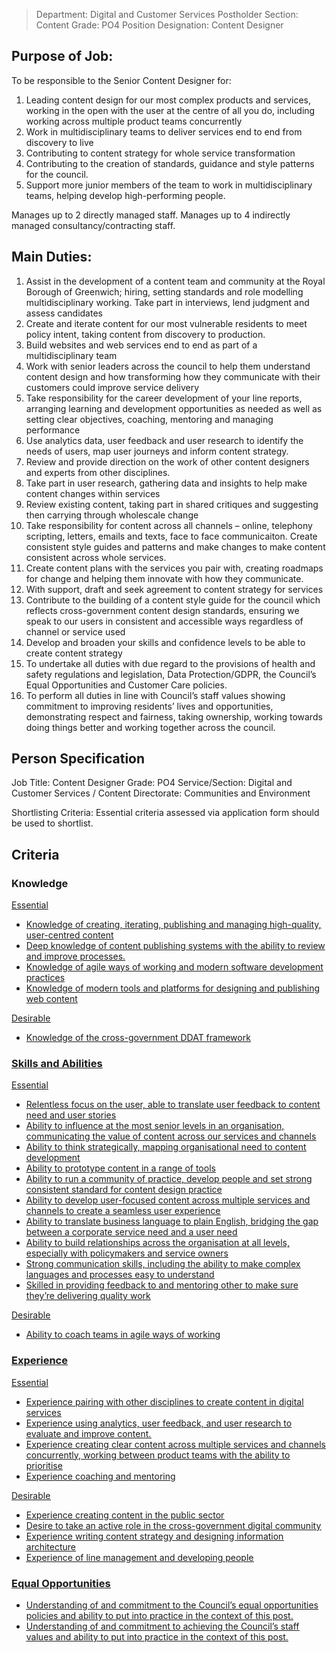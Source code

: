 

>Department: Digital and Customer Services
>Postholder Section: Content
>Grade: PO4
>Position Designation: Content Designer 

## Purpose of Job:
To be responsible to the Senior Content Designer for:
1.  Leading content design for our most complex products and services, working in the open with the user at the centre of all you do, including working across multiple product teams concurrently    
2.  Work in multidisciplinary teams to deliver services end to end from discovery to live    
3.  Contributing to content strategy for whole service transformation    
4.  Contributing to the creation of standards, guidance and style patterns for the council.    
5.  Support more junior members of the team to work in multidisciplinary teams, helping develop high-performing people.

Manages up to 2 directly managed staff.
Manages up to 4 indirectly managed consultancy/contracting staff.

## Main Duties:
1.  Assist in the development of a content team and community at the Royal Borough of Greenwich; hiring, setting standards and role modelling multidisciplinary working. Take part in interviews, lend judgment and assess candidates    
2.  Create and iterate content for our most vulnerable residents to meet policy intent, taking content from discovery to production.    
3.  Build websites and web services end to end as part of a multidisciplinary team    
4.  Work with senior leaders across the council to help them understand content design and how transforming how they communicate with their customers could improve service delivery    
5.  Take responsibility for the career development of your line reports, arranging learning and development opportunities as needed as well as setting clear objectives, coaching, mentoring and managing performance    
6.  Use analytics data, user feedback and user research to identify the needs of users, map user journeys and inform content strategy.    
7.  Review and provide direction on the work of other content designers and experts from other disciplines.    
8.  Take part in user research, gathering data and insights to help make content changes within services    
9.  Review existing content, taking part in shared critiques and suggesting then carrying through wholescale change    
10.  Take responsibility for content across all channels – online, telephony scripting, letters, emails and texts, face to face communicaiton. Create consistent style guides and patterns and make changes to make content consistent across whole services.    
11.  Create content plans with the services you pair with, creating roadmaps for change and helping them innovate with how they communicate.    
12.  With support, draft and seek agreement to content strategy for services    
13.  Contribute to the building of a content style guide for the council which reflects cross-government content design standards, ensuring we speak to our users in consistent and accessible ways regardless of channel or service used  
14.  Develop and broaden your skills and confidence levels to be able to create content strategy    
15.  To undertake all duties with due regard to the provisions of health and safety regulations and legislation, Data Protection/GDPR, the Council’s Equal Opportunities and Customer Care policies.    
16.  To perform all duties in line with Council’s staff values showing commitment to improving residents’ lives and opportunities, demonstrating respect and fairness, taking ownership, working towards doing things better and working together across the council.

## Person Specification
Job Title: Content Designer
Grade: PO4
Service/Section: Digital and Customer Services / Content
Directorate: Communities and Environment

Shortlisting Criteria: Essential criteria assessed via application form should be used to shortlist.

## Criteria
### Knowledge
<u>Essential
-   Knowledge of creating, iterating, publishing and managing high-quality, user-centred content    
-   Deep knowledge of content publishing systems with the ability to review and improve processes.    
-   Knowledge of agile ways of working and modern software development practices    
-   Knowledge of modern tools and platforms for designing and publishing web content

<u>Desirable
-   Knowledge of the cross-government DDAT framework

### Skills and Abilities
<u>Essential
-   Relentless focus on the user, able to translate user feedback to content need and user stories    
-   Ability to influence at the most senior levels in an organisation, communicating the value of content across our services and channels    
-   Ability to think strategically, mapping organisational need to content development    
-   Ability to prototype content in a range of tools    
-   Ability to run a community of practice, develop people and set strong consistent standard for content design practice    
-   Ability to develop user-focused content across multiple services and channels to create a seamless user experience    
-   Ability to translate business language to plain English, bridging the gap between a corporate service need and a user need    
-   Ability to build relationships across the organisation at all levels, especially with policymakers and service owners    
-   Strong communication skills, including the ability to make complex languages and processes easy to understand    
-   Skilled in providing feedback to and mentoring other to make sure they’re delivering quality work

<u>Desirable
-   Ability to coach teams in agile ways of working
    
### Experience
<u>Essential
-   Experience pairing with other disciplines to create content in digital services    
-   Experience using analytics, user feedback, and user research to evaluate and improve content.    
-   Experience creating clear content across multiple services and channels concurrently, working between product teams with the ability to prioritise    
-   Experience coaching and mentoring

<u>Desirable
-   Experience creating content in the public sector
-   Desire to take an active role in the cross-government digital community    
-   Experience writing content strategy and designing information architecture    
-   Experience of line management and developing people
    
### Equal Opportunities
-   Understanding of and commitment to the Council’s equal opportunities policies and ability to put into practice in the context of this post.    
-   Understanding of and commitment to achieving the Council’s staff values and ability to put into practice in the context of this post.
